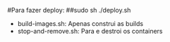 #Para fazer deploy:
##sudo sh ./deploy.sh

- build-images.sh: Apenas construi as builds
- stop-and-remove.sh: Para e destroi os containers
